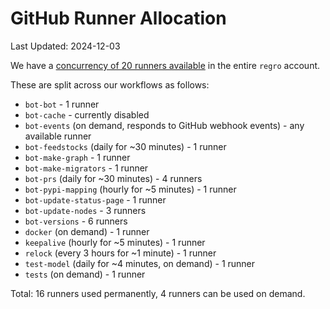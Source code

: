 # GitHub Runner Allocation

Last Updated: 2024-12-03

We have a
[concurrency of 20 runners available](https://docs.github.com/en/actions/administering-github-actions/usage-limits-billing-and-administration#usage-limits) in the entire `regro` account.

These are split across our workflows as follows:
- `bot-bot` - 1 runner
- `bot-cache` - currently disabled
- `bot-events` (on demand, responds to GitHub webhook events) - any available runner
- `bot-feedstocks` (daily for ~30 minutes) - 1 runner
- `bot-make-graph` - 1 runner
- `bot-make-migrators` - 1 runner
- `bot-prs` (daily for ~30 minutes) - 4 runners
- `bot-pypi-mapping` (hourly for ~5 minutes) - 1 runner
- `bot-update-status-page` - 1 runner
- `bot-update-nodes` - 3 runners
- `bot-versions` - 6 runners
- `docker` (on demand) - 1 runner
- `keepalive` (hourly for ~5 minutes) - 1 runner
- `relock` (every 3 hours for ~1 minute) - 1 runner
- `test-model` (daily for ~4 minutes, on demand) - 1 runner
- `tests` (on demand) - 1 runner

Total: 16 runners used permanently, 4 runners can be used on demand.
